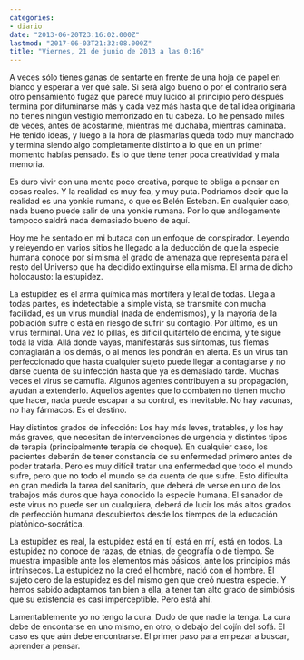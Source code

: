 ```yaml
---
categories:
- diario
date: "2013-06-20T23:16:02.000Z"
lastmod: "2017-06-03T21:32:08.000Z"
title: "Viernes, 21 de junio de 2013 a las 0:16"
---
```


A  veces sólo tienes ganas de sentarte en frente de una hoja de papel en blanco y esperar a ver qué sale. Si será algo bueno o por el contrario será otro pensamiento fugaz que parece muy lúcido al principio pero después termina por difuminarse más y cada vez más hasta que de tal idea originaria no tienes ningún vestigio memorizado en tu cabeza. Lo he pensado miles de veces, antes de acostarme, mientras me duchaba, mientras caminaba. He tenido ideas, y luego a la hora de plasmarlas queda todo muy manchado y termina siendo algo completamente distinto a lo que en un primer momento habías pensado. Es lo que tiene tener poca creatividad y mala memoria.


 Es duro vivir con una mente poco creativa, porque te obliga a pensar en cosas reales. Y la realidad es muy fea, y muy puta. Podríamos decir que la realidad es una yonkie rumana, o que es Belén Esteban. En cualquier caso, nada bueno puede salir de una yonkie rumana. Por lo que análogamente tampoco saldrá nada demasiado bueno de aquí.

 Hoy me he sentado en mi butaca con un enfoque de conspirador. Leyendo y releyendo en varios sitios he llegado a la deducción de que la especie humana conoce por sí misma el grado de amenaza que representa para el resto del Universo que ha decidido extinguirse ella misma. El arma de dicho holocausto: la estupidez.

 La estupidez es el arma química más mortífera y letal de todas. Llega a todas partes, es indetectable a simple vista, se transmite con mucha facilidad, es un virus mundial (nada de endemismos), y la mayoría de la población sufre o está en riesgo de sufrir su contagio. Por último, es un virus terminal. Una vez lo pillas, es difícil quitártelo de encima, y te sigue toda la vida.
 Allá donde vayas, manifestarás sus síntomas, tus flemas contagiarán a los demás, o al menos les pondrán en alerta. Es un virus tan perfeccionado que hasta cualquier sujeto puede llegar a contagiarse y no darse cuenta de su infección hasta que ya es demasiado tarde.
 Muchas veces el virus se camufla. Algunos agentes contribuyen a su propagación, ayudan a extenderlo. Aquellos agentes que lo combaten no tienen mucho que hacer, nada puede escapar a su control, es inevitable. No hay vacunas, no hay fármacos. Es el destino.

 Hay distintos grados de infección: Los hay más leves, tratables, y los hay más graves, que necesitan de intervenciones de urgencia y distintos tipos de terapia (principalmente terapia de choque). En cualquier caso, los pacientes deberán de tener constancia de su enfermedad primero antes de poder tratarla.
 Pero es muy difícil tratar una enfermedad que todo el mundo sufre, pero que no todo el mundo se da cuenta de que sufre. Esto dificulta en gran medida la tarea del sanitario, que deberá de verse en uno de los trabajos más duros que haya conocido la especie humana. El sanador de este virus no puede ser un cualquiera, deberá de lucir los más altos grados de perfección humana descubiertos desde los tiempos de la educación platónico-socrática.

 La estupidez es real, la estupidez está en tí, está en mí, está en todos. La estupidez no conoce de razas, de etnias, de geografía o de tiempo. Se muestra impasible ante los elementos más básicos, ante los principios más intrínsecos. La estupidez no la creó el hombre, nació con el hombre. El sujeto cero de la estupidez es del mismo gen que creó nuestra especie. Y hemos sabido adaptarnos tan bien a ella, a tener tan alto grado de simbiósis que su existencia es casi imperceptible. Pero está ahí.

 Lamentablemente yo no tengo la cura. Dudo de que nadie la tenga. La cura debe de encontarse en uno mismo, en otro, o debajo del cojín del sofá. El caso es que aún debe encontrarse. El primer paso para empezar a buscar, aprender a pensar.